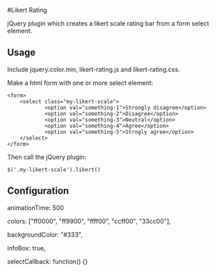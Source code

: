 #Likert Rating

jQuery plugin which creates a likert scale rating bar from a form select element.

## Usage

Include jquery.color.min, likert-rating.js and likert-rating.css.

Make a html form with one or more select element:

	<form>
		<select class="my-likert-scale">
    			<option val="something-1">Strongly disagree</option>
    			<option val="something-2">Disagree</option>
    			<option val="something-3">Neutral</option>
    			<option val="something-4">Agree</option>
    			<option val="something-5">Strogly agree</option>
  		</select>
	</form>

Then call the jQuery plugin:

	$('.my-likert-scale').likert()

## Configuration

animationTime: 500

colors: ["ff0000", "ff9900", "ffff00", "ccff00", "33cc00"],

backgroundColor: "#333",

infoBox: true,

selectCallback: function() {}

